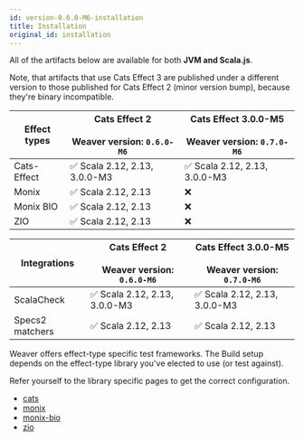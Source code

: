 ```yaml
---
id: version-0.6.0-M6-installation
title: Installation
original_id: installation
---
```


All of the artifacts below are available for both **JVM and Scala.js**.

Note, that artifacts that use Cats Effect 3 are published under a different version to those published for Cats Effect 2 (minor version bump), because they're binary incompatible.

|Effect types|Cats Effect 2 <br/><br/> Weaver version: `0.6.0-M6`|Cats Effect 3.0.0-M5 <br/><br/> Weaver version: `0.7.0-M6`|
|---|---|---|
|Cats-Effect|✅ Scala 2.12, 2.13, 3.0.0-M3|✅ Scala 2.12, 2.13, 3.0.0-M3|
|Monix|✅ Scala 2.12, 2.13|❌|
|Monix BIO|✅ Scala 2.12, 2.13|❌|
|ZIO|✅ Scala 2.12, 2.13|❌|

|Integrations|Cats Effect 2 <br/><br/> Weaver version: `0.6.0-M6`|Cats Effect 3.0.0-M5 <br/><br/> Weaver version: `0.7.0-M6`|
|---|---|---|
|ScalaCheck|✅ Scala 2.12, 2.13, 3.0.0-M3|✅ Scala 2.12, 2.13, 3.0.0-M3|
|Specs2 matchers|✅ Scala 2.12, 2.13|✅ Scala 2.12, 2.13|


Weaver offers effect-type specific test frameworks. The Build setup depends on
the effect-type library you've elected to use (or test against).

Refer yourself to the library specific pages to get the correct configuration.

- [cats](cats_effect_usage.md)
- [monix](monix_usage.md)
- [monix-bio](monix_bio_usage.md)
- [zio](zio_usage.md)
